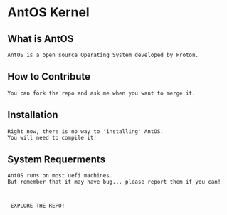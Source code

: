 # AntOS Kernel

## What is AntOS
```
AntOS is a open source Operating System developed by Proton.
```

## How to Contribute
```
You can fork the repo and ask me when you want to merge it.
```

## Installation
```
Right now, there is no way to 'installing' AntOS.
You will need to compile it!
```

## System Requerments
```
AntOS runs on most uefi machines.
But remember that it may have bug... please report them if you can!
```

# 
   ```
    EXPLORE THE REPO!
   ```
